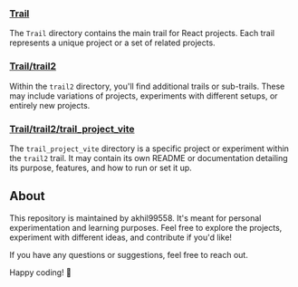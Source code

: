 
### [Trail](./Trail)

The `Trail` directory contains the main trail for React projects. Each trail represents a unique project or a set of related projects.

### [Trail/trail2](./Trail/trail2)

Within the `trail2` directory, you'll find additional trails or sub-trails. These may include variations of projects, experiments with different setups, or entirely new projects.

### [Trail/trail2/trail_project_vite](./Trail/trail2/trail_project_vite)

The `trail_project_vite` directory is a specific project or experiment within the `trail2` trail. It may contain its own README or documentation detailing its purpose, features, and how to run or set it up.

## About

This repository is maintained by akhil99558. It's meant for personal experimentation and learning purposes. Feel free to explore the projects, experiment with different ideas, and contribute if you'd like!

If you have any questions or suggestions, feel free to reach out.

Happy coding! 🚀
